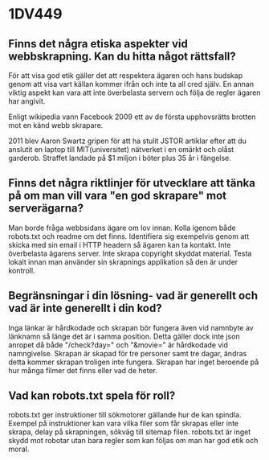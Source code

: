 # 1DV449

## Finns det några etiska aspekter vid webbskrapning. Kan du hitta något rättsfall?

För att visa god etik gäller det att respektera ägaren och hans budskap genom att visa vart källan kommer ifrån och inte ta all cred själv. En annan viktig aspekt kan vara att inte överbelasta servern och följa de regler ägaren har angivit.

Enligt wikipedia vann Facebook 2009 ett av de första upphovsrätts brotten mot en känd webb skrapare.

2011 blev Aaron Swartz gripen för att ha stulit JSTOR artiklar efter att du anslutit en laptop till MIT(universitet) nätverket i en omärkt och olåst garderob. Straffet landade på $1 miljon i böter plus 35 år i fängelse.

## Finns det några riktlinjer för utvecklare att tänka på om man vill vara "en god skrapare" mot serverägarna?

Man borde fråga webbsidans ägare om lov innan.
Kolla igenom både robots.txt och readme om det finns.
Identifiera sig exempelvis genom att skicka med sin email i HTTP headern så ägaren kan ta kontakt.
Inte överbelasta ägarens server.
Inte skrapa copyright skyddat material.
Testa lokalt innan man använder sin skrapnings applikation så den är under kontroll.

## Begränsningar i din lösning- vad är generellt och vad är inte generellt i din kod?

Inga länkar är hårdkodade och skrapan bör fungera även vid namnbyte av länknamn så länge det är i samma position. Detta gäller dock inte json anropet då både "/check?day=" och "&movie=" är hårdkodade vid namngivelse.
Skrapan är skapad för tre personer samt tre dagar, ändras detta kommer skrapan troligen inte fungera. 
Skrapan har inget beroende på hur många filmer det finns eller vad de heter.

## Vad kan robots.txt spela för roll?

robots.txt ger instruktioner till sökmotorer gällande hur de kan spindla.
Exempel på instruktioner kan vara vilka filer som får skrapas eller inte skrapa, delay på skrapningen, sökväg till sitemap filen.
robots.txt är inget skydd mot robotar utan bara regler som kan följas om man har god etik och moral.
